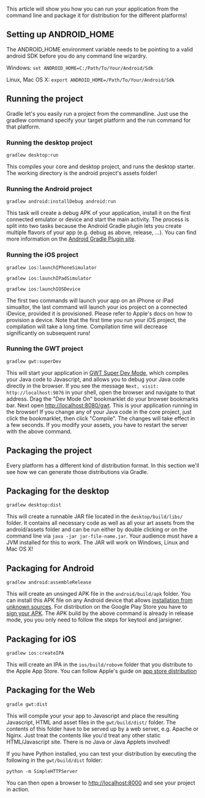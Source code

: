 This article will show you how you can run your application from the command line and package it for distribution for the different platforms!

## Setting up ANDROID_HOME
The ANDROID_HOME environment variable needs to be pointing to a valid android SDK before you do any command line wizardry.

Windows: `set ANDROID_HOME=C:/Path/To/Your/Android/Sdk`

Linux, Mac OS X: `export ANDROID_HOME=/Path/To/Your/Android/Sdk`

## Running the project
Gradle let's you easily run a project from the commandline. Just use the gradlew command specify your target platform and the run command for that platform.

### Running the desktop project
`gradlew desktop:run`

This compiles your core and desktop project, and runs the desktop starter. The working directory is the android project's assets folder!

### Running the Android project
`gradlew android:installDebug android:run`

This task will create a debug APK of your application, install it on the first connected emulator or device and start the main activity. The process is split into two tasks because the Android Gradle plugin lets you create multiple flavors of your app (e.g. debug as above, release, ...). You can find more information on the [Android Gradle Plugin site](http://tools.android.com/tech-docs/new-build-system/user-guide).

### Running the iOS project
`gradlew ios:launchIPhoneSimulator`

`gradlew ios:launchIPadSimulator`

`gradlew ios:launchIOSDevice`

The first two commands will launch your app on an iPhone or iPad simualtor, the last command will launch your ios project on a connected iDevice, provided it is provisioned. Please refer to Apple's docs on how to provision a device. Note that the first time you run your iOS project, the compilation will take a long time. Compilation time will decrease significantly on subsequent runs!

### Running the GWT project
`gradlew gwt:superDev`

This will start your application in [GWT Super Dev Mode](http://www.badlogicgames.com/wordpress/?p=3073), which compiles your Java code to Javascript, and allows you to debug your Java code directly in the browser. If you see the message `Next, visit: http://localhost:9876` in your shell, open the browser and navigate to that address. Drag the "Dev Mode On" bookmarklet do your browser bookmarks bar. Next open [http://localhost:8080/gwt](http://localhost:8080/gwt). This is your application running in the browser! If you change any of your Java code in the core project, just click the bookmarklet, then click "Compile". The changes will take effect in a few seconds. If you modify your assets, you have to restart the server with the above command.

## Packaging the project
Every platform has a different kind of distribution format. In this section we'll see how we can generate those distributions via Gradle.

## Packaging for the desktop
`gradlew desktop:dist`

This will create a runnable JAR file located in the `desktop/build/libs/` folder. It contains all necessary code as well as all your art assets from the android/assets folder and can be run either by double clicking or on the command line via `java -jar jar-file-name.jar`. Your audience must have a JVM installed for this to work. The JAR will work on Windows, Linux and Mac OS X!

## Packaging for Android
`gradlew android:assembleRelease`

This will create an unsinged APK file in the `android/build/apk` folder. You can install this APK file on any Android device that allows [installation from unknown sources](http://developer.android.com/distribute/open.html#unknown-sources). For distribution on the Google Play Store you have to [sign your APK](http://developer.android.com/tools/publishing/app-signing.html). The APK build by the above command is already in release mode, you you only need to follow the steps for keytool and jarsigner. 

## Packaging for iOS
`gradlew ios:createIPA`

This will create an IPA in the `ios/build/robovm` folder that you distribute to the Apple App Store. You can follow Apple's guide on [app store distribution](https://developer.apple.com/library/ios/documentation/IDEs/Conceptual/AppDistributionGuide/Introduction/Introduction.html)

## Packaging for the Web
`gradle gwt:dist`

This will compile your your app to Javascript and place the resulting Javascript, HTML and asset files in the `gwt/build/dist/` folder. The contents of this folder have to be served up by a web server, e.g. Apache or Nginx. Just treat the contents like you'd treat any other static HTML/Javascript site. There is no Java or Java Applets involved!

If you have Python installed, you can test your distribution by executing the following in the `gwt/build/dist` folder:

`python -m SimpleHTTPServer`

You can then open a browser to [http://localhost:8000](http://localhost:8000) and see your project in action.